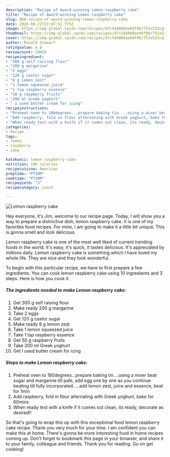 ```yaml
---
description: "Recipe of Award-winning Lemon raspberry cake"
title: "Recipe of Award-winning Lemon raspberry cake"
slug: 960-recipe-of-award-winning-lemon-raspberry-cake
date: 2020-08-22T23:07:51.775Z
image: https://img-global.cpcdn.com/recipes/d7c544868ae0df86/751x532cq70/lemon-raspberry-cake-recipe-main-photo.jpg
thumbnail: https://img-global.cpcdn.com/recipes/d7c544868ae0df86/751x532cq70/lemon-raspberry-cake-recipe-main-photo.jpg
cover: https://img-global.cpcdn.com/recipes/d7c544868ae0df86/751x532cq70/lemon-raspberry-cake-recipe-main-photo.jpg
author: Ronald Stewart
ratingvalue: 4.8
reviewcount: 29029
recipeingredient:
- "300 g self raising flour"
- "200 g margarine"
- "2 eggs"
- "120 g castor sugar"
- "8 g lemon zest"
- "1 lemon squeezed juice"
- "1 tsp raspberry essence"
- "50 g raspberry fruits"
- "200 ml Greek yoghurt"
- " I used butter cream for icing"
recipeinstructions:
- "Preheat oven to 180degrees...prepare baking tin....using a mixer beat sugar and margarine till pale, add egg one by one as you continue beating till fully incorporated.....add lemon zest, juice and essence, beat for 1min"
- "Add raspberry, fold in flour alternating with Greek yoghurt, bake for 60mins"
- "When ready test with a knife if it comes out clean, its ready, decorate as desired!!"
categories:
- Recipe
tags:
- lemon
- raspberry
- cake

katakunci: lemon raspberry cake 
nutrition: 198 calories
recipecuisine: American
preptime: "PT10M"
cooktime: "PT38M"
recipeyield: "3"
recipecategory: Lunch

---
```



![Lemon raspberry cake](https://img-global.cpcdn.com/recipes/d7c544868ae0df86/751x532cq70/lemon-raspberry-cake-recipe-main-photo.jpg)

Hey everyone, it's Jim, welcome to our recipe page. Today, I will show you a way to prepare a distinctive dish, lemon raspberry cake. It is one of my favorites food recipes. For mine, I am going to make it a little bit unique. This is gonna smell and look delicious.

Lemon raspberry cake is one of the most well liked of current trending foods in the world. It's easy, it's quick, it tastes delicious. It's appreciated by millions daily. Lemon raspberry cake is something which I have loved my whole life. They are nice and they look wonderful.




To begin with this particular recipe, we have to first prepare a few ingredients. You can cook lemon raspberry cake using 10 ingredients and 3 steps. Here is how you cook it.

<!--inarticleads1-->

##### The ingredients needed to make Lemon raspberry cake:

1. Get 300 g self raising flour
1. Make ready 200 g margarine
1. Take 2 eggs
1. Get 120 g castor sugar
1. Make ready 8 g lemon zest
1. Take 1 lemon squeezed juice
1. Take 1 tsp raspberry essence
1. Get 50 g raspberry fruits
1. Take 200 ml Greek yoghurt
1. Get  I used butter cream for icing




<!--inarticleads2-->

##### Steps to make Lemon raspberry cake:

1. Preheat oven to 180degrees...prepare baking tin....using a mixer beat sugar and margarine till pale, add egg one by one as you continue beating till fully incorporated.....add lemon zest, juice and essence, beat for 1min
1. Add raspberry, fold in flour alternating with Greek yoghurt, bake for 60mins
1. When ready test with a knife if it comes out clean, its ready, decorate as desired!!




So that's going to wrap this up with this exceptional food lemon raspberry cake recipe. Thank you very much for your time. I am confident you can make this at home. There's gonna be more interesting food in home recipes coming up. Don't forget to bookmark this page in your browser, and share it to your family, colleague and friends. Thank you for reading. Go on get cooking!
